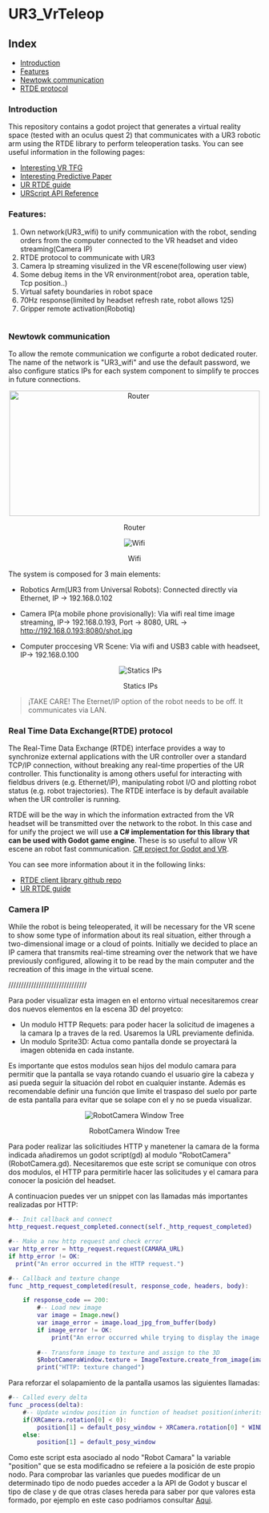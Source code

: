 # UR3_VrTeleop

## Index
* [Introduction](#introduction)
* [Features](#features)
* [Newtowk communication](newtowk-communication)
* [RTDE protocol](real-time-data-exchange(rtde)-protocol)

### Introduction

This repository contains a godot project that generates a virtual reality space (tested with an oculus quest 2) that communicates with a UR3 robotic arm using the RTDE library to perform teleoperation tasks.
You can see useful information in the following pages:
- [Interesting VR TFG](https://core.ac.uk/reader/154758810)
- [Interesting Predictive Paper](https://www.alaris.kz/wp-content/uploads/2013/11/lbr1899_Omarali.pdf)
- [UR RTDE guide](https://www.universal-robots.com/download/manuals-e-seriesur20ur30/script/script-manual-e-series-sw-511/)
- [URScript API Reference](https://s3-eu-west-1.amazonaws.com/ur-support-site/50689/scriptManual.pdf)

### Features:
1. Own network(UR3_wifi) to unify communication with the robot, sending orders from the computer connected to the VR headset and video streaming(Camera IP)
2. RTDE protocol to communicate with UR3
3. Camera Ip streaming visulized in the VR escene(following user view)
4. Some debug items in the VR environment(robot area, operation table, Tcp position..)
5. Virtual safety boundaries in robot space
6. 70Hz response(limited by headset refresh rate, robot allows 125)
7. Gripper remote activation(Robotiq)


``` py

```


### Newtowk communication

To allow the remote communication we configurte a robot dedicated router. The name of the network is "UR3_wifi" and use the default password, we also configure statics IPs for each system component to simplify te procces in future connections.

<div class="figure">
  <p align="center">
    <img
      src="https://github.com/porrasp8/UR3_VrTeleop/assets/72991722/004cf20e-048f-41d9-810c-d5a9855c5e7c"
      alt="Router"
      width="500" 
      height="250" />
  </p>
   <p align="center"> Router</p>
</div>

<div class="figure">
  <p align="center">
    <img
      src="https://github.com/porrasp8/UR3_VrTeleop/assets/72991722/c9afc9a2-2f4f-4384-83aa-15c876683da6"
      alt="Wifi" />
  </p>
   <p align="center"> Wifi</p>
</div>

The system is composed for 3 main elements:
- Robotics Arm(UR3 from Universal Robots): Connected directly via Ethernet, IP -> 192.168.0.102
- Camera IP(a mobile phone provisionally): Via wifi real time image streaming, IP->	192.168.0.193, Port -> 8080, URL -> http://192.168.0.193:8080/shot.jpg
- Computer proccesing VR Scene: Via wifi and USB3 cable with headseet, IP-> 192.168.0.100

  <div class="figure">
  <p align="center">
    <img
      src="https://github.com/porrasp8/UR3_VrTeleop/assets/72991722/1863d413-8a7a-4ba2-9248-3ba07c7f26c5"
      alt="Statics IPs" />
  </p>
   <p align="center"> Statics IPs</p>
</div>


> ¡TAKE CARE! The Eternet/IP option of the robot needs to be off. It communicates via LAN.

### Real Time Data Exchange(RTDE) protocol

The Real-Time Data Exchange (RTDE) interface provides a way to synchronize external applications with the UR controller over a standard TCP/IP connection, without breaking any real-time properties of the UR controller. This functionality is among others useful for interacting with fieldbus drivers (e.g. Ethernet/IP), manipulating robot I/O and plotting robot status (e.g. robot trajectories). The RTDE interface is by default available when the UR controller is running.

RTDE will be the way in which the information extracted from the VR headset will be transmitted over the network to the robot. In this case and for unify the project we will use **a C# implementation for this library that can be used with Godot game engine**. These is so useful to allow VR escene an robot fast communication. [C# project for Godot and VR](https://sourceforge.net/p/firsttestfchaxel/code/HEAD/tree/trunk/Ur_Rtde/).

You can see more information about it in the following links:
- [RTDE client library github repo](https://github.com/UniversalRobots/RTDE_Python_Client_Library)
- [UR RTDE guide](https://www.universal-robots.com/download/manuals-e-seriesur20ur30/script/script-manual-e-series-sw-511/)


### Camera IP

While the robot is being teleoperated, it will be necessary for the VR scene to show some type of information about its real situation, either through a two-dimensional image or a cloud of points. Initially we decided to place an IP camera that transmits real-time streaming over the network that we have previously configured, allowing it to be read by the main computer and the recreation of this image in the virtual scene.


///////////////////////////////

Para poder visualizar esta imagen en el entorno virtual necesitaremos crear dos nuevos elementos en la escena 3D del proyetco:
- Un modulo HTTP Requets: para poder hacer la solicitud de imagenes a la camara Ip a traves de la red. Usaremos la URL previamente definida.
- Un modulo Sprite3D: Actua como pantalla donde se proyectará la imagen obtenida en cada instante.

Es importante que estos modulos sean hijos del modulo camara para permitir que la pantalla se vaya rotando cuando el usuario gire la cabeza y asi pueda seguir la situación del robot en cualquier instante. Además es recomendable definir una función que limite el traspaso del suelo por parte de esta pantalla para evitar que se solape con el y no se pueda visualizar.

  <div class="figure">
  <p align="center">
    <img
      src="https://github.com/porrasp8/UR3_VrTeleop/assets/72991722/4092003b-155f-424f-a195-1c40ac83bb98"
      alt="RobotCamera Window Tree" />
  </p>
   <p align="center"> RobotCamera Window Tree</p>
</div>


Para poder realizar las solicitiudes HTTP y manetener la camara de la forma indicada añadiremos un godot script(gd) al modulo "RobotCamera"(RobotCamera.gd). Necesitaremos que este script se comunique con otros dos modulos, el HTTP para permitirle hacer las solicitudes y el camara para conocer la posición del headset. 

A continuacion puedes ver un snippet con las llamadas más importantes realizadas por HTTP:

``` gd
#-- Init callback and connect
http_request.request_completed.connect(self._http_request_completed)

#-- Make a new http request and check error
var http_error = http_request.request(CAMARA_URL)
if http_error != OK:
  print("An error occurred in the HTTP request.")

#-- Callback and texture change
func _http_request_completed(result, response_code, headers, body):

	if response_code == 200:
		#-- Load new image
		var image = Image.new()
		var image_error = image.load_jpg_from_buffer(body)
		if image_error != OK:
			print("An error occurred while trying to display the image.")
		
		#-- Transform image to texture and assign to the 3D
		$RobotCameraWindow.texture = ImageTexture.create_from_image(image)
		print("HTTP: texture changed")
```


Para reforzar el solapamiento de la pantalla usamos las siguientes llamadas:
``` gd
#-- Called every delta
func _process(delta):	
	#-- Update window position in function of headset position(inherits of XrCamera3D)
	if(XRCamera.rotation[0] < 0):
		position[1] = default_posy_window + XRCamera.rotation[0] * WINDOW_Y_SCALE_VAL
	else:
		position[1] = default_posy_window
```

Como este script esta asociado al nodo "Robot Camara" la variable "position" que se esta modificadno se refeiere a la posición de este propio nodo. Para comprobar las varianles que puedes modificar de un determinado tipo de nodo puedes acceder a la API de Godot y buscar el tipo de clase y de que otras clases hereda para saber por que valores esta formado, por ejemplo en este caso podriamos consultar [Aqui](https://docs.godotengine.org/en/stable/classes/class_node3d.html).





